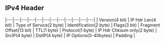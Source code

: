 ## IPv4 Header

|---|---|---|---|---|---|---|---|---|---|---|---|
| Version(4 bit) | IP Hdr Len(4 bit) | Type of Service(2 byte) | Identification(2 byte) | Flags(3 bit) | Fragment Offset(13 bit) | TTL(1 byte) | Protocol(1 byte) | IP Hdr Chksum only(2 byte) | SrcIP(4 byte) | DstIP(4 byte) | IP Options(0-40bytes) | Padding |  
